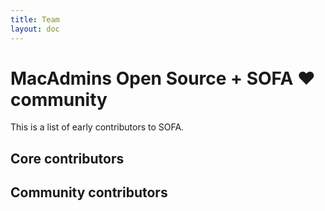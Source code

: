```yaml
---
title: Team
layout: doc
---
```


<script setup>
import { VPTeamMembers } from 'vitepress/theme'

const coreMembers = [
  { 
    avatar: 'https://github.com/arubdesu.png',
    name: 'Allister Banks', 
    title: 'Core Contributor', 
    links: [{ icon: 'github', link: 'http://github.com/arubdesu' }] 
  },
    { 
    avatar: 'https://github.com/headmin.png',
    name: 'Henry Stamerjohann', 
    title: 'Core Contributor', 
    links: [{ icon: 'github', link: 'https://github.com/headmin' }] 
  },
   { 
    avatar: 'https://github.com/grahampugh.png',
    name: 'Graham Pugh', 
    title: 'Core Contributor', 
    links: [{ icon: 'github', link: 'https://github.com/grahampugh' }] 
  },
  { 
    avatar: 'https://github.com/grahamgilbert.png',
    name: 'Graham Gilbert', 
    title: 'Core Contributor', 
    links: [{ icon: 'github', link: 'https://github.com/grahamgilbert' }] 
  },

    { 
    avatar: 'https://github.com/erikng.png',
    name: 'Erik Gomez', 
    title: 'Core Contributor', 
    links: [{ icon: 'github', link: 'https://github.com/erikng' }] 
  },
  { 
    avatar: 'https://github.com/natewalck.png',
    name: 'Nate Walck', 
    title: 'Core Contributor', 
    links: [{ icon: 'github', link: 'https://github.com/natewalck' }] 
  },
  { 
    avatar: 'https://github.com/johnnyramos.png',
    name: 'Johnny Ramos', 
    title: 'Community Contributor', 
    links: [{ icon: 'github', link: 'https://github.com/johnnyramos' }] 
  },
  { 
    avatar: 'https://github.com/keeleysam.png',
    name: 'Samuel Keeley', 
    title: 'Community Contributor', 
    links: [{ icon: 'github', link: 'https://github.com/keeleysam' }] 
  }
]

const communityMembers = [
    { 
    avatar: 'https://github.com/homebysix.png',
    name: 'Elliot Jordan', 
    title: 'Community Contributor', 
    links: [{ icon: 'github', link: 'https://github.com/homebysix' }] 
  },
  { 
    avatar: 'https://github.com/jp-cpe.png',
    name: 'Jonathan Porter', 
    title: 'Community Contributor', 
    links: [{ icon: 'github', link: 'https://github.com/jp-cpe' }] 
  },
    { 
    avatar: 'https://github.com/aschwanb.png',
    name: 'Balz Aschwanden', 
    title: 'Community Contributor', 
    links: [{ icon: 'github', link: 'https://github.com/aschwanb' }] 
  },
  { 
    avatar: 'https://github.com/lashomb.png',
    name: 'Brian LaShomb', 
    title: 'Community Contributor', 
    links: [{ icon: 'github', link: 'https://github.com/lashomb' }] 
  },
  { 
    avatar: 'https://github.com/seanchristians.png',
    name: 'Sean Christians', 
    title: 'Community Contributor', 
    links: [{ icon: 'github', link: 'https://github.com/seanchristians' }] 
  }
]
</script>


# MacAdmins Open Source + SOFA ❤️ community

This is a list of early contributors to SOFA. 

## Core contributors
<VPTeamMembers size="small" :members="coreMembers" />

## Community contributors
<VPTeamMembers size="small" :members="communityMembers" />
